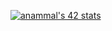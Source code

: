 [![anammal's 42 stats](https://badge.mediaplus.ma/darkblue/anammal)](https://github.com/oakoudad/badge42)

<!---
anass-nam/anass-nam is a ✨ special ✨ repository because its `README.md` (this file) appears on your GitHub profile.
You can click the Preview link to take a look at your changes.
--->
